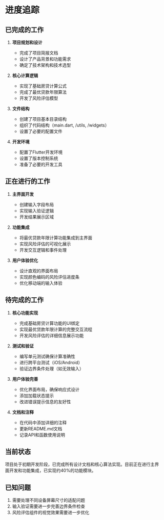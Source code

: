 # 进度追踪

## 已完成的工作
1. **项目规划和设计**
   - 完成了项目简报文档
   - 设计了产品背景和功能需求
   - 确定了技术架构和技术选型

2. **核心计算逻辑**
   - 实现了基础房贷计算公式
   - 完成了最优贷款年限算法
   - 开发了风险评估模型

3. **文件结构**
   - 创建了项目基本目录结构
   - 组织了代码结构（main.dart, /utils, /widgets）
   - 设置了必要的配置文件

4. **开发环境**
   - 配置了Flutter开发环境
   - 设置了版本控制系统
   - 准备了必要的开发工具

## 正在进行的工作
1. **主界面开发**
   - 创建输入字段布局
   - 实现输入验证逻辑
   - 开发结果展示区域

2. **功能集成**
   - 将最优贷款年限计算功能集成到主界面
   - 实现风险评估的可视化展示
   - 开发交互逻辑和事件处理

3. **用户体验优化**
   - 设计直观的界面布局
   - 实现颜色编码的风险评估进度条
   - 优化移动端的输入体验

## 待完成的工作
1. **核心功能实现**
   - 完成基础房贷计算功能的UI绑定
   - 实现最优贷款年限计算的完整交互流程
   - 开发风险评估的详细信息展示功能

2. **测试和验证**
   - 编写单元测试确保计算准确性
   - 进行跨平台测试（iOS/Android）
   - 验证边界条件处理（如无效输入）

3. **用户体验完善**
   - 优化界面布局，确保响应式设计
   - 添加加载状态提示
   - 改进错误提示信息的友好性

4. **文档和注释**
   - 在代码中添加详细的注释
   - 更新README.md文档
   - 记录API和函数使用说明

## 当前状态
项目处于初期开发阶段，已完成所有设计文档和核心算法实现。目前正在进行主界面开发和功能集成，已实现约40%的功能模块。

## 已知问题
1. 需要处理不同设备屏幕尺寸的适配问题
2. 输入验证需要进一步完善边界条件检查
3. 风险评估组件的视觉效果需要进一步优化
